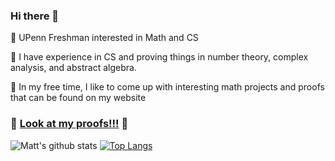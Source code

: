 ### Hi there 👋

<!--
**Snooder/Snooder** is a ✨ _special_ ✨ repository because its `README.md` (this file) appears on your GitHub profile.

Here are some ideas to get you started:

- 🔭 I’m currently working on ...
- 🌱 I’m currently learning ...
- 👯 I’m looking to collaborate on ...
- 🤔 I’m looking for help with ...
- 💬 Ask me about ...
- 📫 How to reach me: ...
- 😄 Pronouns: ...
- ⚡ Fun fact: ...
-->

🌱 UPenn Freshman interested in Math and CS

🔭 I have experience in CS and proving things in number theory, complex analysis, and abstract algebra. 

👯 In my free time, I like to come up with interesting math projects and proofs that can be found on my website
### 👋 [Look at my proofs!!!](http://www.patricktdugan.com) 👋



![Matt's github stats](https://github-readme-stats.vercel.app/api?username=patrickDugan04&theme=tokyonight&layout=compact&count_private=true)
[![Top Langs](https://github-readme-stats.vercel.app/api/top-langs/?username=patrickDugan04&theme=tokyonight&layout=compact&count_private=true)](https://github.com/Snooder/github-readme-stats)
